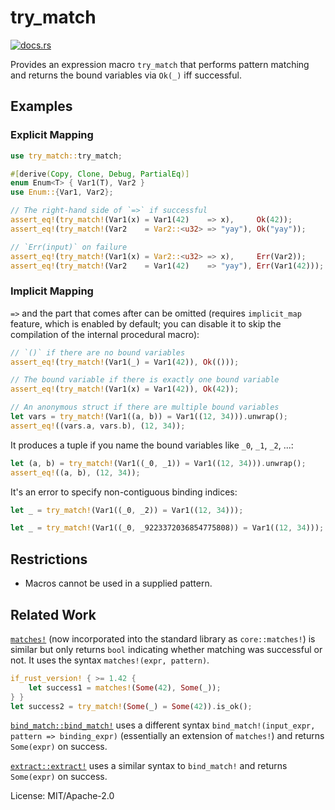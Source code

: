 # try_match

[<img src="https://docs.rs/try_match/badge.svg" alt="docs.rs">](https://docs.rs/try_match/)

Provides an expression macro `try_match` that performs pattern
matching and returns the bound variables via `Ok(_)` iff successful.

## Examples

### Explicit Mapping

```rust
use try_match::try_match;

#[derive(Copy, Clone, Debug, PartialEq)]
enum Enum<T> { Var1(T), Var2 }
use Enum::{Var1, Var2};

// The right-hand side of `=>` if successful
assert_eq!(try_match!(Var1(x) = Var1(42)    => x),     Ok(42));
assert_eq!(try_match!(Var2    = Var2::<u32> => "yay"), Ok("yay"));

// `Err(input)` on failure
assert_eq!(try_match!(Var1(x) = Var2::<u32> => x),     Err(Var2));
assert_eq!(try_match!(Var2    = Var1(42)    => "yay"), Err(Var1(42)));
```

### Implicit Mapping

`=>` and the part that comes after can be omitted (requires `implicit_map`
feature, which is enabled by default; you can disable it to skip the
compilation of the internal procedural macro):

```rust
// `()` if there are no bound variables
assert_eq!(try_match!(Var1(_) = Var1(42)), Ok(()));

// The bound variable if there is exactly one bound variable
assert_eq!(try_match!(Var1(x) = Var1(42)), Ok(42));

// An anonymous struct if there are multiple bound variables
let vars = try_match!(Var1((a, b)) = Var1((12, 34))).unwrap();
assert_eq!((vars.a, vars.b), (12, 34));
```

It produces a tuple if you name the bound variables like `_0`, `_1`, `_2`,
...:

```rust
let (a, b) = try_match!(Var1((_0, _1)) = Var1((12, 34))).unwrap();
assert_eq!((a, b), (12, 34));
```

It's an error to specify non-contiguous binding indices:

```rust
let _ = try_match!(Var1((_0, _2)) = Var1((12, 34)));
```

```rust
let _ = try_match!(Var1((_0, _9223372036854775808)) = Var1((12, 34)));
```

## Restrictions

 - Macros cannot be used in a supplied pattern.

## Related Work

[`matches!`][] (now incorporated into the standard library as
`core::matches!`) is similar but only returns `bool` indicating whether
matching was successful or not. It uses the syntax
`matches!(expr, pattern)`.

```rust
if_rust_version! { >= 1.42 {
    let success1 = matches!(Some(42), Some(_));
} }
let success2 = try_match!(Some(_) = Some(42)).is_ok();
```

[`bind_match::bind_match!`][] uses a different syntax
`bind_match!(input_expr, pattern => binding_expr)` (essentially an extension
of `matches!`) and returns `Some(expr)` on success.

[`extract::extract!`][] uses a similar syntax to `bind_match!` and returns
`Some(expr)` on success.

[`matches!`]: https://crates.io/crates/matches
[`bind_match::bind_match!`]: https://crates.io/crates/bind_match
[`extract::extract!`]: https://crates.io/crates/extract_macro


License: MIT/Apache-2.0

